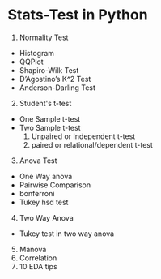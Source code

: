 # Stats-Test in Python
1. Normality Test
  - Histogram
  - QQPlot
  - Shapiro-Wilk Test
  - D’Agostino’s K^2 Test
  - Anderson-Darling Test
2. Student's t-test
  - One Sample t-test
  - Two Sample t-test
    1. Unpaired or Independent t-test
    2. paired or relational/dependent t-test
3. Anova Test
  - One Way anova
  - Pairwise Comparison
  - bonferroni
  - Tukey hsd test
4. Two Way Anova
  - Tukey test in two way anova
5. Manova
6. Correlation
7. 10 EDA tips
